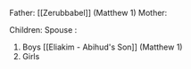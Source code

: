 Father: [[Zerubbabel]] (Matthew 1)
Mother: 

Children:
Spouse : 
1) Boys
	[[Eliakim - Abihud's Son]] (Matthew 1)
2) Girls
	